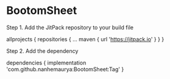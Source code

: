 # BootomSheet

Step 1. Add the JitPack repository to your build file

allprojects {
		repositories {
			...
			maven { url 'https://jitpack.io' }
		}
	}
  
  
  
Step 2. Add the dependency
  
dependencies {
	        implementation 'com.github.nanhemaurya:BootomSheet:Tag'
}
